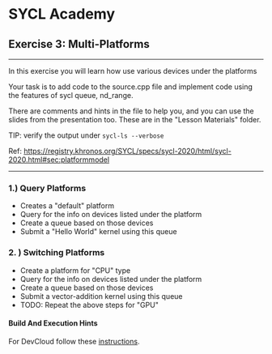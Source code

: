 # SYCL Academy

## Exercise 3: Multi-Platforms

---

In this exercise you will learn how use various devices under the platforms


Your task is to add code to the source.cpp file and implement code using the features of
sycl queue, nd_range.

There are comments and hints in the file to help you, and you can use the slides 
from the presentation too. These are in the "Lesson Materials" folder.

TIP: verify the output under `sycl-ls --verbose`

Ref: https://registry.khronos.org/SYCL/specs/sycl-2020/html/sycl-2020.html#sec:platformmodel

---

### 1.) Query Platforms

- Creates a "default" platform
- Query for the info on devices listed under the platform
- Create a queue based on those devices
- Submit a "Hello World" kernel using this queue

### 2. ) Switching Platforms

- Create a platform for "CPU" type
- Query for the info on devices listed under the platform
- Create a queue based on those devices
- Submit a vector-addition kernel using this queue
- TODO: Repeat the above steps for "GPU"

#### Build And Execution Hints

For DevCloud follow these [instructions](../devcloud.md).
